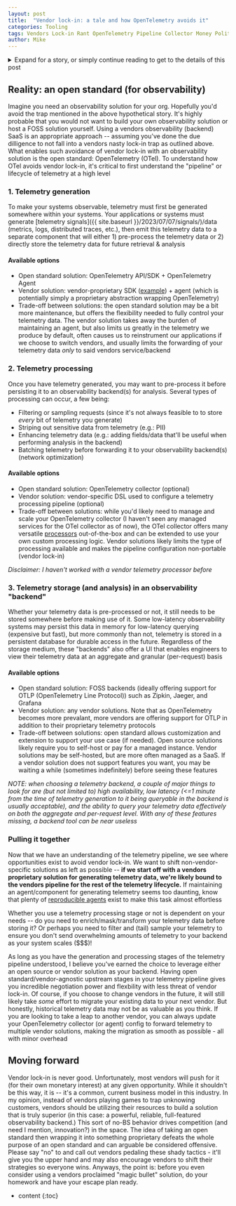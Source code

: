 ```yaml
---
layout: post
title:  "Vendor lock-in: a tale and how OpenTelemetry avoids it"
categories: Tooling
tags: Vendors Lock-in Rant OpenTelemetry Pipeline Collector Money Politics
author: Mike
---
```


<details markdown="1"><summary>Expand for a story, or simply continue reading to get to the details of this post</summary>
## A "Hypothetical" Story
### In search of a solution
Imagine this: you have a problem that needs solving. You scout out several vendors offering similar software solutions. You find a vendor whose offering seems to fit your needs and they promise you the world. You get the purchase approval from your org, then you seal the deal with the vendor. You're likely in a contract for some time, and if for whatever reason their solution doesn't work out: you can always switch vendors in the future, right?

### The gaps in the solution
You immediately get some value and excitement from the new solution you purchased, and all is well -- until it's not. You eventually realize there are gaps with the solution. You contact the vendor and three things are likely to happen:
1. The vendor knows how to solve your problem and generously assists you with filling the gap
2. The vendor upsells you on something you thought would've came included with the initial purchased package
3. The vendor scrambles to shoehorn your request into their feature backlog

Whatever happens, business continues as usual - for both you and the vendor

### Turning a blind eye
While you happily continue to enjoy your (potentially half-baked) solution, you've also unintentionally built a stronger dependency on your vendors solution. OK, no problem, as long as your vendors solution fits your needs and it interfaces with open standards (assuming they exist) - just in case their solution starts to fall short, so you can switch vendors. Note that you may have to research your vendors solution a bit for this information; there's a good chance open standard interfaces aren't shouted-from-the-rooftop (or even offered) by your vendor. Afterall, why would a vendor want to equip their customers with the knowledge and tools to easily switch to a competitor?

Defying existing open standards (or, likely wrapping the open standard in their own proprietary solution) can certainly be part of a vendors business model. But wouldn't this practice earn them a bad reputation? It could - and should - but it's hard to point a finger when most vendors are using similar tactics. So you suck it up, continue working with the vendor, and fall a bit deeper into their solution. All is (somewhat) well, until contract renewal time comes

### The price paid
At contract renewal time, the vendor jacks up their price quite a bit - to the point you likely won't be breaking even with the value their solution provides. "OK, I'll re-evaluate my options to see if I can get a better price" -- but this thought is futile -- you're already deeply locked into your vendors proprietary solution, and the vendor knows this. Good luck not only migrating your data from your current vendors solution to a new one, but also getting your org onboard for a rippling change (think about engineers having to rework every app they've already onboarded with the current vendor solution!) In hindsight, what seemed to be a long-lasting vendor-client relationship being built was actually a salesperson blowing smoke up your ass while sinking their claws in deeper the entire time

...

OK, that's all for story time -- hopefully it gives some context on why you'd want to avoid vendor lock-in. The remainder of this blog post is primarily written with the context of observability tools in mind, though remember vendor lock-in spans plenty types of technology offerings - for example, cloud platforms (AWS, GCP, Azure). Of course you'll likely need to choose at least one solution, just remember there's no need to be on a short leash with any specific vendor. There should always be at least one approach you can execute on to protect yourself from vendor lock-in while still reaping the benefits of a vendor solution - for example, with IaC: why stick with CloudFormation and be bound to AWS when you can use Terraform and flexibly run multi-cloud? Options are available, and it's your responsibility to be vigilant (to not be blindsighted by a vendors "perfect solution"). Anyhow, let's get into the observability part of this post...
</details>

## Reality: an open standard (for observability)
Imagine you need an observability solution for your org. Hopefully you'd avoid the trap mentioned in the above hypothetical story. It's highly probable that you would not want to build your own observability solution or host a FOSS solution yourself. Using a vendors observability (backend) SaaS is an appropriate approach -- assuming you've done the due dilligence to not fall into a vendors nasty lock-in trap as outlined above. What enables such avoidance of vendor lock-in with an observability solution is the open standard: OpenTelemetry (OTel). To understand how OTel avoids vendor lock-in, it's critical to first understand the "pipeline" or lifecycle of telemetry at a high level

### 1. Telemetry generation
To make your systems observable, telemetry must first be generated somewhere within your systems. Your applications or systems must generate [telemetry signals]({{ site.baseurl }}/2023/07/07/signals/)/data (metrics, logs, distributed traces, etc.), then emit this telemetry data to a separate component that will either 1) pre-process the telemetry data or 2) directly store the telemetry data for future retrieval & analysis

#### Available options
- Open standard solution: OpenTelemetry API/SDK + OpenTelemetry Agent
- Vendor solution: vendor-proprietary SDK ([example](https://github.com/Dynatrace/OneAgent-SDK-for-NodeJs)) + agent (which is potentially simply a proprietary abstraction wrapping OpenTelemetry)
- Trade-off between solutions: the open standard solution may be a bit more maintenance, but offers the flexibility needed to fully control your telemetry data. The vendor solution takes away the burden of maintaining an agent, but also limits us greatly in the telemetry we produce by default, often causes us to reinstrument our applications if we choose to switch vendors, and usually limits the forwarding of your telemetry data *only* to said vendors service/backend

### 2. Telemetry processing
Once you have telemetry generated, you may want to pre-process it before persisting it to an observability backend(s) for analysis. Several types of processing can occur, a few being:
- Filtering or sampling requests (since it's not always feasible to to store *every* bit of telemetry you generate)
- Striping out sensitive data from telemetry (e.g.: PII)
- Enhancing telemetry data (e.g.: adding fields/data that'll be useful when performing analysis in the backend)
- Batching telemetry before forwarding it to your observability backend(s) (network optimization)

#### Available options
- Open standard solution: OpenTelemetry collector (optional)
- Vendor solution: vendor-specific DSL used to configure a telemetry processing pipeline (optional)
- Trade-off between solutions: while you'd likely need to manage and scale your OpenTelemetry collector (I haven't seen any managed services for the OTel collector as of now), the OTel collector offers many versatile [processors](https://github.com/open-telemetry/opentelemetry-collector-contrib/tree/main/processor) out-of-the-box and can be extended to use your own custom processing logic. Vendor solutions likely limits the type of processing available and makes the pipeline configuration non-portable (vendor lock-in)

*Disclaimer: I haven't worked with a vendor telemetry processor before*

### 3. Telemetry storage (and analysis) in an observability "backend"
Whether your telemetry data is pre-processed or not, it still needs to be stored somewhere before making use of it. Some low-latency observability systems may persist this data in memory for low-latency querying (expensive but fast), but more commonly than not, telemetry is stored in a persistent database for durable access in the future. Regardless of the storage medium, these "backends" also offer a UI that enables engineers to view their telemetry data at an aggregate and granular (per-request) basis

#### Available options
- Open standard solution: FOSS backends (ideally offering support for OTLP (OpenTelemetry Line Protocol)) such as Zipkin, Jaeger, and Grafana
- Vendor solution: any vendor solutions. Note that as OpenTelemetry becomes more prevalant, more vendors are offering support for OTLP in addition to their proprietary telemetry protocols
- Trade-off between solutions: open standard allows customization and extension to support your use case (if needed). Open source solutions likely require you to self-host or pay for a managed instance. Vendor solutions may be self-hosted, but are more often managed as a SaaS. If a vendor solution does not support features you want, you may be waiting a while (sometimes indefinitely) before seeing these features

*NOTE: when choosing a telemetry backend, a couple of major things to look for are (but not limited to) high availability, low latency (<=1 minute from the time of telemetry generation to it being queryable in the backend is usually acceptable), and the ability to query your telemetry data effectively on both the aggregate and per-request level. With any of these features missing, a backend tool can be near useless*

### Pulling it together
Now that we have an understanding of the telemetry pipeline, we see where opportunities exist to avoid vendor lock-in. We want to shift non-vendor-specific solutions as left as possible -- **if we start off with a vendors proprietary solution for generating telemetry data, we're likely bound to the vendors pipeline for the rest of the telemetry lifecycle.** If maintaining an agent/component for generating telemetry seems too daunting, know that plenty of [reproducible agents](https://github.com/open-telemetry/opentelemetry-lambda#extension-layer-language-support) exist to make this task almost effortless

Whether you use a telemetry processing stage or not is dependent on your needs -- do you need to enrich/mask/transform your telemetry data before storing it? Or perhaps you need to filter and (tail) sample your telemetry to ensure you don't send overwhelming amounts of telemetry to your backend as your system scales ($$$)!

As long as you have the generation and processing stages of the telemetry pipeline understood, I believe you've earned the choice to leverage either an open source or vendor solution as your backend. Having open standard/vendor-agnostic upstream stages in your telemetry pipeline gives you incredible negotiation power and flexbility with less threat of vendor lock-in. Of course, if you choose to change vendors in the future, it will still likely take *some* effort to migrate your existing data to your next vendor. But honestly, historical telemetry data may not be as valuable as you think. If you are looking to take a leap to another vendor, you can always update your OpenTelemetry collector (or agent) config to forward telemetry to multiple vendor solutions, making the migration as smooth as possible - all with minor overhead

## Moving forward
Vendor lock-in is never good. Unfortunately, most vendors will push for it (for their own monetary interest) at any given opportunity. While it shouldn't be this way, it is -- it's a common, current business model in this industry. In my opinion, instead of vendors playing games to trap unknowing customers, vendors should be utilizing their resources to build a solution that is truly superior (in this case: a powerful, reliable, full-featured observability backend.) This sort of no-BS behavior drives competition (and need I mention, innovation?) in the space. The idea of taking an open standard then wrapping it into something proprietary defeats the whole purpose of an open standard and can arguable be considered offensive. Please say "no" to and call out vendors pedaling these shady tactics - it'll give you the upper hand and may also encourage vendors to shift their strategies so everyone wins. Anyways, the point is: before you even consider using a vendors proclaimed "magic bullet" solution, do your homework and have your escape plan ready.

* content
{:toc}
